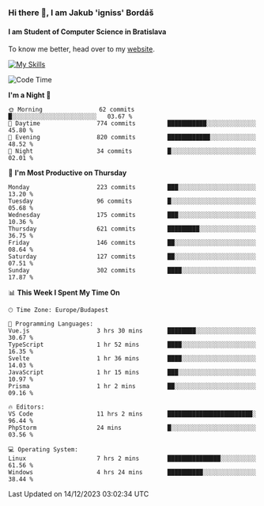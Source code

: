 ### Hi there 👋, I am Jakub 'igniss' Bordáš

#### I am Student of Computer Science in Bratislava
To know me better, head over to my [website](https://bordas.sk).

[![My Skills](https://skillicons.dev/icons?i=js,html,css,figma,svelte,java,kotlin,python,postgresql,typescript,nest,nodejs)](https://bordas.sk)


<!--START_SECTION:waka-->
![Code Time](http://img.shields.io/badge/Code%20Time-1%2C313%20hrs%2051%20mins-blue)

**I'm a Night 🦉** 

```text
🌞 Morning                62 commits          █░░░░░░░░░░░░░░░░░░░░░░░░   03.67 % 
🌆 Daytime                774 commits         ███████████░░░░░░░░░░░░░░   45.80 % 
🌃 Evening                820 commits         ████████████░░░░░░░░░░░░░   48.52 % 
🌙 Night                  34 commits          █░░░░░░░░░░░░░░░░░░░░░░░░   02.01 % 
```
📅 **I'm Most Productive on Thursday** 

```text
Monday                   223 commits         ███░░░░░░░░░░░░░░░░░░░░░░   13.20 % 
Tuesday                  96 commits          █░░░░░░░░░░░░░░░░░░░░░░░░   05.68 % 
Wednesday                175 commits         ███░░░░░░░░░░░░░░░░░░░░░░   10.36 % 
Thursday                 621 commits         █████████░░░░░░░░░░░░░░░░   36.75 % 
Friday                   146 commits         ██░░░░░░░░░░░░░░░░░░░░░░░   08.64 % 
Saturday                 127 commits         ██░░░░░░░░░░░░░░░░░░░░░░░   07.51 % 
Sunday                   302 commits         ████░░░░░░░░░░░░░░░░░░░░░   17.87 % 
```


📊 **This Week I Spent My Time On** 

```text
🕑︎ Time Zone: Europe/Budapest

💬 Programming Languages: 
Vue.js                   3 hrs 30 mins       ████████░░░░░░░░░░░░░░░░░   30.67 % 
TypeScript               1 hr 52 mins        ████░░░░░░░░░░░░░░░░░░░░░   16.35 % 
Svelte                   1 hr 36 mins        ████░░░░░░░░░░░░░░░░░░░░░   14.03 % 
JavaScript               1 hr 15 mins        ███░░░░░░░░░░░░░░░░░░░░░░   10.97 % 
Prisma                   1 hr 2 mins         ██░░░░░░░░░░░░░░░░░░░░░░░   09.16 % 

🔥 Editors: 
VS Code                  11 hrs 2 mins       ████████████████████████░   96.44 % 
PhpStorm                 24 mins             █░░░░░░░░░░░░░░░░░░░░░░░░   03.56 % 

💻 Operating System: 
Linux                    7 hrs 2 mins        ███████████████░░░░░░░░░░   61.56 % 
Windows                  4 hrs 24 mins       ██████████░░░░░░░░░░░░░░░   38.44 % 
```


 Last Updated on 14/12/2023 03:02:34 UTC
<!--END_SECTION:waka-->
